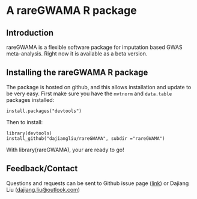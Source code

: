 # A rareGWAMA R package
## Introduction

rareGWAMA is a flexible software package for imputation based GWAS meta-analysis. Right now it is available as a beta version.

## Installing the rareGWAMA R package

The package is hosted on github, and this allows installation and update to be very easy. First make sure you have the `mvtnorm` and `data.table` packages installed:

    install.packages("devtools")

Then to install:

    library(devtools)
    install_github("dajiangliu/rareGWAMA", subdir ="rareGWAMA")
    
With library(rareGWAMA), your are ready to go!


## Feedback/Contact

Questions and requests can be sent to
Github issue page ([link](https://github.com/dajiangliu/rareGWAMA/issues))
or
Dajiang Liu ([dajiang.liu@outlook.com](mailto:dajiang.liu@outlook.com "mailto:dajiang.liu@outlook.com"))
